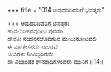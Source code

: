 +++
title = "014 ಆವುದರಿದಿವರಿಗೆ ಭವತ್ಕರು"

+++
ಆವುದರಿದಿವರಿಗೆ ಭವತ್ಕರು  
ಣಾವಲೋಕನವುಂಟು ಪುನರಪಿ  
ದೇವಕೀ ನಂದನನಲೊದಗುವ ಮೇಲುನೋಟದಲಿ   
ಈ ವಿಪತ್ತೇಸರದು ಪಾಂಡವ  
ಜೀವಿಗಳು ನೀವಿಬ್ಬರಿರಲೆಂ  
ದಾ ವಿಭಾಂಡಕ ಶೌನಕಾದಿಗಳೆಂದರಾ ಮುನಿಗೆ     ॥14॥